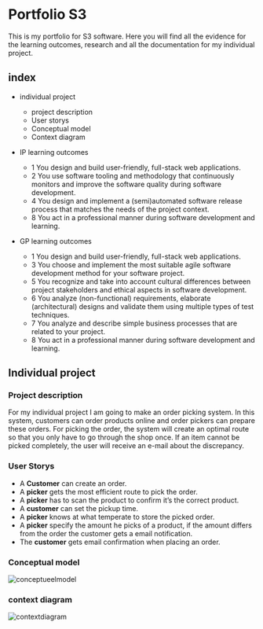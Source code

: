 # Portfolio S3

This is my portfolio for S3 software. Here you will find all the evidence for the learning outcomes, research and all the documentation for my individual project.

## index

  - individual project
    -  project description
    -  User storys
    -  Conceptual model
    -  Context diagram

  - IP learning outcomes
    -  1 You design and build user-friendly, full-stack web applications.
    -  2 You use software tooling and methodology that continuously monitors and improve the software quality during software development.
    -  4 You design and implement a (semi)automated software release process that matches the needs of the project context.
    -  8 You act in a professional manner during software development and learning.

  - GP learning outcomes
    -  1 You design and build user-friendly, full-stack web applications.
    -  3 You choose and implement the most suitable agile software development method for your software project.
    -  5 You recognize and take into account cultural differences between project stakeholders and ethical aspects in software development.
    -  6 You analyze (non-functional) requirements, elaborate (architectural) designs and validate them using multiple types of test techniques.
    -  7 You analyze and describe simple business processes that are related to your project.
    -  8 You act in a professional manner during software development and learning.


## Individual project
  ### Project description
For my individual project I am going to make an order picking system. In this system, customers can order products online and order pickers can prepare these orders. For picking the order, the system will create an optimal route so that you only have to go through the shop once. If an item cannot be picked completely, the user will receive an e-mail about the discrepancy.

   ### User Storys

- A **Customer** can create an order.
- A **picker** gets the most efficient route to pick the order.
- A **picker** has to scan the product to confirm it’s the correct product.
- A **customer** can set the pickup time.
- A **picker** knows at what temperate to store the picked order.
- A **picker** specify the amount he picks of a product, if the amount differs from the order the customer gets a email notification.
- The **customer** gets email confirmation when placing an order.

### Conceptual model
![conceptueelmodel](https://user-images.githubusercontent.com/84378377/161045845-a38c3aaf-4964-470c-8074-d40073495886.png)

### context diagram
![contextdiagram](https://user-images.githubusercontent.com/84378377/161045930-3ba2ca77-5c6a-4553-a7c3-ab939249f206.png)
